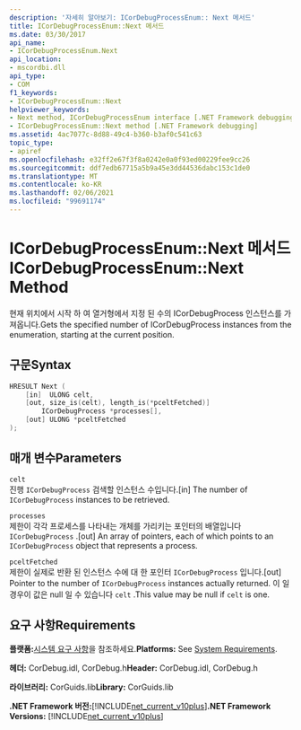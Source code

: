 ```yaml
---
description: '자세히 알아보기: ICorDebugProcessEnum:: Next 메서드'
title: ICorDebugProcessEnum::Next 메서드
ms.date: 03/30/2017
api_name:
- ICorDebugProcessEnum.Next
api_location:
- mscordbi.dll
api_type:
- COM
f1_keywords:
- ICorDebugProcessEnum::Next
helpviewer_keywords:
- Next method, ICorDebugProcessEnum interface [.NET Framework debugging]
- ICorDebugProcessEnum::Next method [.NET Framework debugging]
ms.assetid: 4ac7077c-8d88-49c4-b360-b3af0c541c63
topic_type:
- apiref
ms.openlocfilehash: e32ff2e67f3f8a0242e0a0f93ed00229fee9cc26
ms.sourcegitcommit: ddf7edb67715a5b9a45e3dd44536dabc153c1de0
ms.translationtype: MT
ms.contentlocale: ko-KR
ms.lasthandoff: 02/06/2021
ms.locfileid: "99691174"
---
```

# <a name="icordebugprocessenumnext-method"></a><span data-ttu-id="c692b-103">ICorDebugProcessEnum::Next 메서드</span><span class="sxs-lookup"><span data-stu-id="c692b-103">ICorDebugProcessEnum::Next Method</span></span>

<span data-ttu-id="c692b-104">현재 위치에서 시작 하 여 열거형에서 지정 된 수의 ICorDebugProcess 인스턴스를 가져옵니다.</span><span class="sxs-lookup"><span data-stu-id="c692b-104">Gets the specified number of ICorDebugProcess instances from the enumeration, starting at the current position.</span></span>  
  
## <a name="syntax"></a><span data-ttu-id="c692b-105">구문</span><span class="sxs-lookup"><span data-stu-id="c692b-105">Syntax</span></span>  
  
```cpp  
HRESULT Next (  
    [in]  ULONG celt,  
    [out, size_is(celt), length_is(*pceltFetched)]  
        ICorDebugProcess *processes[],  
    [out] ULONG *pceltFetched  
);  
```  
  
## <a name="parameters"></a><span data-ttu-id="c692b-106">매개 변수</span><span class="sxs-lookup"><span data-stu-id="c692b-106">Parameters</span></span>  

 `celt`  
 <span data-ttu-id="c692b-107">진행 `ICorDebugProcess` 검색할 인스턴스 수입니다.</span><span class="sxs-lookup"><span data-stu-id="c692b-107">[in] The number of `ICorDebugProcess` instances to be retrieved.</span></span>  
  
 `processes`  
 <span data-ttu-id="c692b-108">제한이 각각 프로세스를 나타내는 개체를 가리키는 포인터의 배열입니다 `ICorDebugProcess` .</span><span class="sxs-lookup"><span data-stu-id="c692b-108">[out] An array of pointers, each of which points to an `ICorDebugProcess` object that represents a process.</span></span>  
  
 `pceltFetched`  
 <span data-ttu-id="c692b-109">제한이 실제로 반환 된 인스턴스 수에 대 한 포인터 `ICorDebugProcess` 입니다.</span><span class="sxs-lookup"><span data-stu-id="c692b-109">[out] Pointer to the number of `ICorDebugProcess` instances actually returned.</span></span> <span data-ttu-id="c692b-110">이 일 경우이 값은 null 일 수 있습니다 `celt` .</span><span class="sxs-lookup"><span data-stu-id="c692b-110">This value may be null if `celt` is one.</span></span>  
  
## <a name="requirements"></a><span data-ttu-id="c692b-111">요구 사항</span><span class="sxs-lookup"><span data-stu-id="c692b-111">Requirements</span></span>  

 <span data-ttu-id="c692b-112">**플랫폼:**[시스템 요구 사항](../../get-started/system-requirements.md)을 참조하세요.</span><span class="sxs-lookup"><span data-stu-id="c692b-112">**Platforms:** See [System Requirements](../../get-started/system-requirements.md).</span></span>  
  
 <span data-ttu-id="c692b-113">**헤더:** CorDebug.idl, CorDebug.h</span><span class="sxs-lookup"><span data-stu-id="c692b-113">**Header:** CorDebug.idl, CorDebug.h</span></span>  
  
 <span data-ttu-id="c692b-114">**라이브러리:** CorGuids.lib</span><span class="sxs-lookup"><span data-stu-id="c692b-114">**Library:** CorGuids.lib</span></span>  
  
 <span data-ttu-id="c692b-115">**.NET Framework 버전:**[!INCLUDE[net_current_v10plus](../../../../includes/net-current-v10plus-md.md)]</span><span class="sxs-lookup"><span data-stu-id="c692b-115">**.NET Framework Versions:** [!INCLUDE[net_current_v10plus](../../../../includes/net-current-v10plus-md.md)]</span></span>

